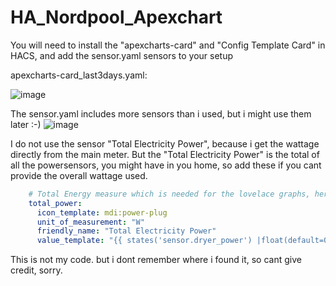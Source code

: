# HA_Nordpool_Apexchart
You will need to install the "apexcharts-card" and "Config Template Card" in HACS, and add the sensor.yaml sensors to your setup

apexcharts-card_last3days.yaml:

![image](https://user-images.githubusercontent.com/59705799/153153176-f29e6388-55c8-401f-ad5f-9f0cbad37327.png)


The sensor.yaml includes more sensors than i used, but i might use them later :-)
![image](https://user-images.githubusercontent.com/59705799/153181840-a0c8d3ef-5737-454a-80ca-386f2c039e50.png)

I do not use the sensor "Total Electricity Power", because i get the wattage directly from the main meter.
But the "Total Electricity Power" is the total of all the powersensors, you might have in you home, so add these if you cant provide the overall wattage used.

```yaml
    # Total Energy measure which is needed for the lovelace graphs, here, you need to of course adjust to your needs (which sensors you are using, if you are using any)
    total_power:
      icon_template: mdi:power-plug
      unit_of_measurement: "W"
      friendly_name: "Total Electricity Power"
      value_template: "{{ states('sensor.dryer_power') |float(default=0) + states('sensor.washer_power')|float(default=0) + states('sensor.workstations_power') | float(default=0) + states('sensor.entertainment_center_power') | float(default=0) + states('sensor.entertainment_light_power') | float(default=0) }}"
```

This is not my code. but i dont remember where i found it, so cant give credit, sorry.
